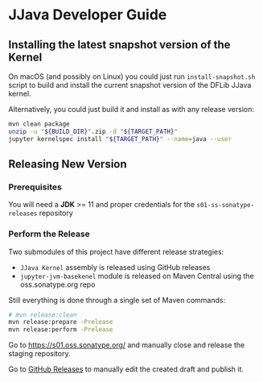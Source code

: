# JJava Developer Guide

## Installing the latest snapshot version of the Kernel

On macOS (and possibly on Linux) you could just run `install-snapshot.sh` script 
to build and install the current snapshot version of the DFLib JJava kernel.

Alternatively, you could just build it and install as with any release version:

```bash
mvn clean package
unzip -u "${BUILD_DIR}".zip -d "${TARGET_PATH}"
jupyter kernelspec install "${TARGET_PATH}" --name=java --user
```

## Releasing New Version

### Prerequisites

You will need a **JDK** >= 11 and proper credentials for the `s01-ss-sonatype-releases` repository

### Perform the Release

Two submodules of this project have different release strategies:

- `JJava Kernel` assembly is released using GitHub releases
- `jupyter-jvm-basekenel` module is released on Maven Central using the oss.sonatype.org repo

Still everything is done through a single set of Maven commands:

```bash
# mvn release:clean
mvn release:prepare -Prelease
mvn release:perform -Prelease
```
Go to https://s01.oss.sonatype.org/ and manually close and release the staging repository.

Go to [GitHub Releases](https://github.com/dflib/jjava/releases) to manually edit the created draft and publish it.
